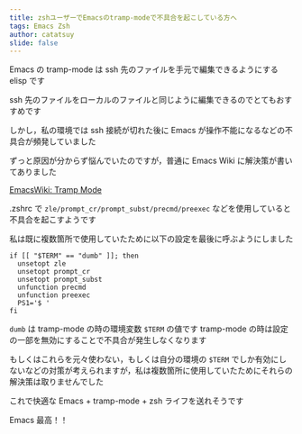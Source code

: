 ```yaml
---
title: zshユーザーでEmacsのtramp-modeで不具合を起こしている方へ
tags: Emacs Zsh
author: catatsuy
slide: false
---
```

Emacs の tramp-mode は ssh 先のファイルを手元で編集できるようにする elisp です

ssh 先のファイルをローカルのファイルと同じように編集できるのでとてもおすすめです

しかし，私の環境では ssh 接続が切れた後に Emacs が操作不能になるなどの不具合が頻発していました

ずっと原因が分からず悩んでいたのですが，普通に Emacs Wiki に解決策が書いてありました

[EmacsWiki: Tramp Mode](http://www.emacswiki.org/emacs/TrampMode#toc7)

.zshrc で `zle/prompt_cr/prompt_subst/precmd/preexec` などを使用していると不具合を起こすようです

私は既に複数箇所で使用していたために以下の設定を最後に呼ぶようにしました

```zsh:.zshrc_tramp
if [[ "$TERM" == "dumb" ]]; then
  unsetopt zle
  unsetopt prompt_cr
  unsetopt prompt_subst
  unfunction precmd
  unfunction preexec
  PS1='$ '
fi
```

`dumb` は tramp-mode の時の環境変数 `$TERM` の値です
tramp-mode の時は設定の一部を無効にすることで不具合が発生しなくなります

もしくはこれらを元々使わない，もしくは自分の環境の `$TERM` でしか有効にしないなどの対策が考えられますが，私は複数箇所に使用していたためにそれらの解決策は取りませんでした

これで快適な Emacs + tramp-mode + zsh ライフを送れそうです

Emacs 最高！！


